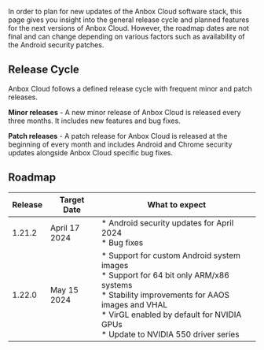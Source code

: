 In order to plan for new updates of the Anbox Cloud software stack, this page gives you insight into the general release cycle and planned features for the next versions of Anbox Cloud. However, the roadmap dates are not final and can change depending on various factors such as availability of the Android security patches.

## Release Cycle

Anbox Cloud follows a defined release cycle with frequent minor and patch releases.

**Minor releases** - A new minor release of Anbox Cloud is released every three months. It includes new features and bug fixes.

**Patch releases** - A patch release for Anbox Cloud is released at the beginning of every month and includes Android and Chrome security updates alongside Anbox Cloud specific bug fixes.

## Roadmap

| Release | Target Date | What to expect| 
|---------|-------------|---------------|
| 1.21.2 | April 17 2024 | * Android security updates for April 2024<br/>* Bug fixes |
| 1.22.0 | May 15 2024 | * Support for custom Android system images<br/> * Support for 64 bit only ARM/x86 systems<br/>* Stability improvements for AAOS images and VHAL<br/>* VirGL enabled by default for NVIDIA GPUs<br/>* Update to NVIDIA 550 driver series |
